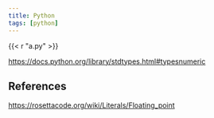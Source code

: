 ```yaml
---
title: Python
tags: [python]
---
```


{{< r "a.py" >}}

<https://docs.python.org/library/stdtypes.html#typesnumeric>

## References

<https://rosettacode.org/wiki/Literals/Floating_point>
